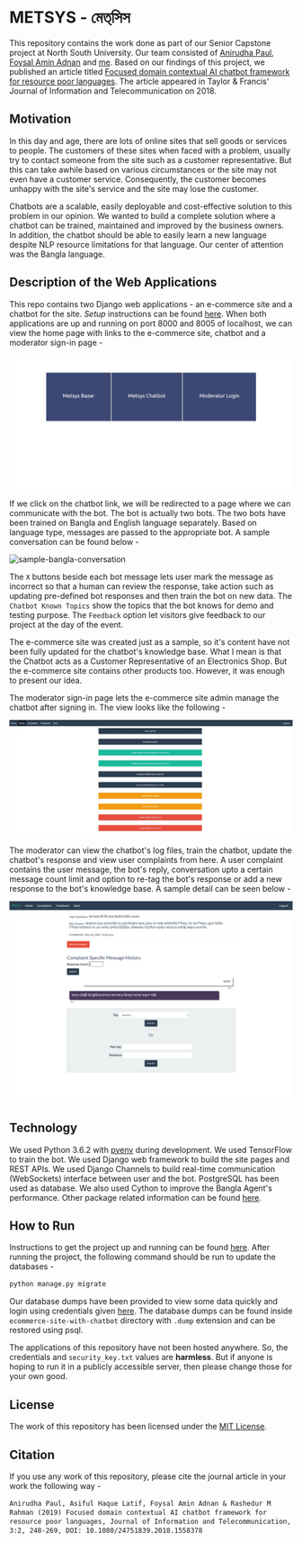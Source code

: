 # METSYS - মেত্‌সিস

This repository contains the work done as part of our Senior Capstone project at North South University. Our team consisted of [Anirudha Paul](https://github.com/anirudha-ani), [Foysal Amin Adnan](https://github.com/adnanfoysal) and [me](https://github.com/AsifulNobel). Based on our findings of this project, we published an article titled [Focused domain contextual AI chatbot framework for resource poor languages](https://doi.org/10.1080/24751839.2018.1558378). The article appeared in Taylor & Francis' Journal of Information and Telecommunication on 2018.

## Motivation

In this day and age, there are lots of online sites that sell goods or services to people. The customers of these sites when faced with a problem, usually try to contact someone from the site such as a customer representative. But this can take awhile based on various circumstances or the site may not even have a customer service. Consequently, the customer becomes unhappy with the site's service and the site may lose the customer.

Chatbots are a scalable, easily deployable and cost-effective solution to this problem in our opinion. We wanted to build a complete solution where a chatbot can be trained, maintained and improved by the business owners. In addition, the chatbot should be able to easily learn a new language despite NLP resource limitations for that language. Our center of attention was the Bangla language.

## Description of the Web Applications

This repo contains two Django web applications - an e-commerce site and a chatbot for the site. *Setup* instructions can be found [here](#how-to-run). When both applications are up and running on port 8000 and 8005 of localhost, we can view the home page with links to the e-commerce site, chatbot and a moderator sign-in page -

![home-page](screenshots/home.jpg)

If we click on the chatbot link, we will be redirected to a page where we can communicate with the bot. The bot is actually two bots. The two bots have been trained on Bangla and English language separately. Based on language type, messages are passed to the appropriate bot. A sample conversation can be found below -

![sample-bangla-conversation](screenshots/session.gif)

The `X` buttons beside each bot message lets user mark the message as incorrect so that a human can review the response, take action such as updating pre-defined bot responses and then train the bot on new data. The `Chatbot Known Topics` show the topics that the bot knows for demo and testing purpose. The `Feedback` option let visitors give feedback to our project at the day of the event.

The e-commerce site was created just as a sample, so it's content have not been fully updated for the chatbot's knowledge base. What I mean is that the Chatbot acts as a Customer Representative of an Electronics Shop. But the e-commerce site contains other products too. However, it was enough to present our idea.

The moderator sign-in page lets the e-commerce site admin manage the chatbot after signing in. The view looks like the following -

![moderator-home](screenshots/admin-dashboard.jpg)

The moderator can view the chatbot's log files, train the chatbot, update the chatbot's response and view user complaints from here. A user complaint contains the user message, the bot's reply, conversation upto a certain message count limit and option to re-tag the bot's response or add a new response to the bot's knowledge base. A sample detail can be seen below -

![complaint-detail](screenshots/complaint-detail.png)

## Technology

We used Python 3.6.2 with [pyenv](https://github.com/pyenv/pyenv) during development. We used TensorFlow to train the bot. We used Django web framework to build the site pages and REST APIs. We used Django Channels to build real-time communication (WebSockets) interface between user and the bot. PostgreSQL has been used as database. We also used Cython to improve the Bangla Agent's performance. Other package related information can be found [here](ecommerce-site-with-chatbot/requirements.txt).

## How to Run

Instructions to get the project up and running can be found [here](ecommerce-site-with-chatbot/setupInstructions.md). After running the project, the following command should be run to update the databases -

```bash
python manage.py migrate
```

Our database dumps have been provided to view some data quickly and login using credentials given [here](ecommerce-site-with-chatbot/superPass.txt). The database dumps can be found inside `ecommerce-site-with-chatbot` directory with `.dump` extension and can be restored using psql.

The applications of this repository have not been hosted anywhere. So, the credentials and `security_key.txt` values are **harmless**. But if anyone is hoping to run it in a publicly accessible server, then please change those for your own good.

## License

The work of this repository has been licensed under the [MIT License](License.md).

## Citation

If you use any work of this repository, please cite the journal article in your work the following way -

```
Anirudha Paul, Asiful Haque Latif, Foysal Amin Adnan & Rashedur M Rahman (2019) Focused domain contextual AI chatbot framework for resource poor languages, Journal of Information and Telecommunication, 3:2, 248-269, DOI: 10.1080/24751839.2018.1558378
```
